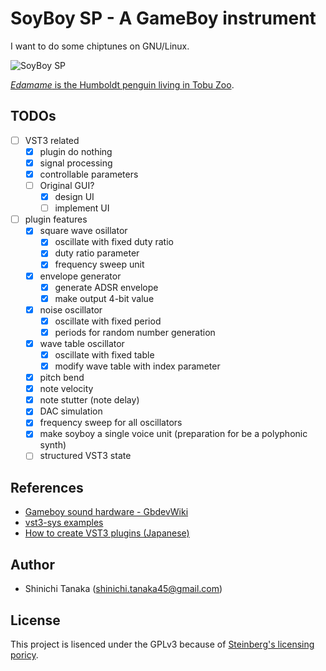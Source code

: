 # SoyBoy SP - A GameBoy instrument

I want to do some chiptunes on GNU/Linux.

![SoyBoy SP](edamame-logo.gif)

[*Edamame* is the Humboldt penguin living in Tobu Zoo](https://twitter.com/tobuzoo7/status/982488509725327361).

## TODOs

- [ ] VST3 related
    - [x] plugin do nothing
    - [x] signal processing
    - [x] controllable parameters
    - [ ] Original GUI?
        - [x] design UI
        - [ ] implement UI
- [ ] plugin features
    - [x] square wave osillator
        - [x] oscillate with fixed duty ratio
        - [x] duty ratio parameter
        - [x] frequency sweep unit
    - [x] envelope generator
        - [x] generate ADSR envelope
        - [x] make output 4-bit value
    - [x] noise oscillator
        - [x] oscillate with fixed period
        - [x] periods for random number generation
    - [x] wave table oscillator
        - [x] oscillate with fixed table
        - [x] modify wave table with index parameter
    - [x] pitch bend
    - [x] note velocity
    - [x] note stutter (note delay)
    - [x] DAC simulation
    - [x] frequency sweep for all oscillators
    - [x] make soyboy a single voice unit (preparation for be a polyphonic synth)
    - [ ] structured VST3 state

## References

- [Gameboy sound hardware - GbdevWiki](https://gbdev.gg8.se/wiki/articles/Gameboy_sound_hardware)
- [vst3-sys examples](https://github.com/RustAudio/vst3-sys/tree/master/examples)
- [How to create VST3 plugins (Japanese)](https://vstcpp.wpblog.jp/?page_id=1316)

## Author

- Shinichi Tanaka (<shinichi.tanaka45@gmail.com>)

## License

This project is lisenced under the GPLv3 because of [Steinberg's licensing poricy](https://developer.steinberg.help/display/VST/VST+3+Licensing).
